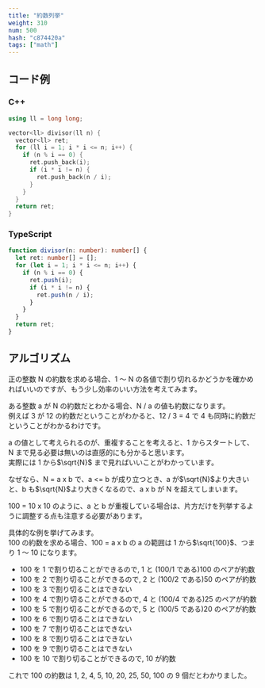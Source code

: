 ```yaml
---
title: "約数列挙"
weight: 310
num: 500
hash: "c874420a"
tags: ["math"]
---
```


## コード例

### C++

```cpp
using ll = long long;

vector<ll> divisor(ll n) {
  vector<ll> ret;
  for (ll i = 1; i * i <= n; i++) {
    if (n % i == 0) {
      ret.push_back(i);
      if (i * i != n) {
        ret.push_back(n / i);
      }
    }
  }
  return ret;
}
```

### TypeScript

```typescript
function divisor(n: number): number[] {
  let ret: number[] = [];
  for (let i = 1; i * i <= n; i++) {
    if (n % i == 0) {
      ret.push(i);
      if (i * i != n) {
        ret.push(n / i);
      }
    }
  }
  return ret;
}
```

## アルゴリズム

正の整数 N の約数を求める場合、1 ～ N の各値で割り切れるかどうかを確かめればいいのですが、もう少し効率のいい方法を考えてみます。

ある整数 a が N の約数だとわかる場合、N / a の値も約数になります。  
例えば 3 が 12 の約数だということがわかると、12 / 3 = 4 で 4 も同時に約数だということがわかるわけです。

a の値として考えられるのが、重複することを考えると、1 からスタートして、N まで見る必要は無いのは直感的にも分かると思います。  
実際には 1 から$\sqrt{N}$ まで見ればいいことがわかっています。

なぜなら、N = a x b で、a <= b が成り立つとき、a が$\sqrt{N}$より大きいと、b も$\sqrt{N}$より大きくなるので、a x b が N を超えてしまいます。

100 = 10 x 10 のように、a と b が重複している場合は、片方だけを列挙するように調整する点も注意する必要があります。

具体的な例を挙げてみます。  
100 の約数を求める場合、100 = a x b の a の範囲は 1 から$\sqrt{100}$、つまり 1 ～ 10 になります。

- 100 を 1 で割り切ることができるので, 1 と (100/1 である)100 のペアが約数
- 100 を 2 で割り切ることができるので, 2 と (100/2 である)50 のペアが約数
- 100 を 3 で割り切ることはできない
- 100 を 4 で割り切ることができるので, 4 と (100/4 である)25 のペアが約数
- 100 を 5 で割り切ることができるので, 5 と (100/5 である)20 のペアが約数
- 100 を 6 で割り切ることはできない
- 100 を 7 で割り切ることはできない
- 100 を 8 で割り切ることはできない
- 100 を 9 で割り切ることはできない
- 100 を 10 で割り切ることができるので, 10 が約数

これで 100 の約数は 1, 2, 4, 5, 10, 20, 25, 50, 100 の 9 個だとわかりました。
